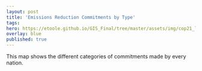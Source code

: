 ```yaml
---
layout: post
title: 'Emissions Reduction Commitments by Type'
tags:
hero: https://etoole.github.io/GIS_Final/tree/master/assets/img/cop21_logo.jpg
overlay: blue
published: true
---
```


This map shows the different categories of commitments made by every nation.
